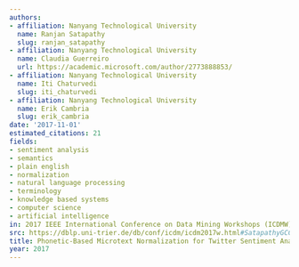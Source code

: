 ```yaml
---
authors:
- affiliation: Nanyang Technological University
  name: Ranjan Satapathy
  slug: ranjan_satapathy
- affiliation: Nanyang Technological University
  name: Claudia Guerreiro
  url: https://academic.microsoft.com/author/2773888853/
- affiliation: Nanyang Technological University
  name: Iti Chaturvedi
  slug: iti_chaturvedi
- affiliation: Nanyang Technological University
  name: Erik Cambria
  slug: erik_cambria
date: '2017-11-01'
estimated_citations: 21
fields:
- sentiment analysis
- semantics
- plain english
- normalization
- natural language processing
- terminology
- knowledge based systems
- computer science
- artificial intelligence
in: 2017 IEEE International Conference on Data Mining Workshops (ICDMW)
src: https://dblp.uni-trier.de/db/conf/icdm/icdm2017w.html#SatapathyGCC17
title: Phonetic-Based Microtext Normalization for Twitter Sentiment Analysis
year: 2017
---
```

